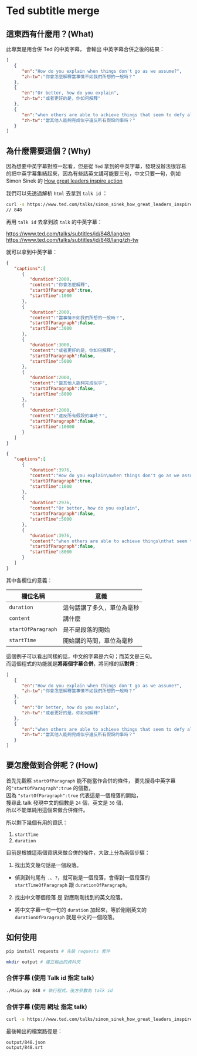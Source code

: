 # Ted subtitle merge

## 這東西有什麼用？(What)

此專案是用合併 Ted 的中英字幕，
會輸出 中英字幕合併之後的結果：


```json
[  
   {  
      "en":"How do you explain when things don't go as we assume?",
      "zh-tw":"你會怎麼解釋當事情不如我們所想的一般時？"
   },
   {  
      "en":"Or better, how do you explain",
      "zh-tw":"或者更好的是，你如何解釋"
   },
   {  
      "en":"when others are able to achieve things that seem to defy all of the assumptions?",
      "zh-tw":"當其他人能夠完成似乎違反所有假設的事時？"
   }
]
```


## 為什麼需要這個？(Why)

因為想要中英字幕對照一起看，但是從 `Ted` 拿到的中英字幕，發現沒辦法很容易的把中英字幕集結起來，因為有些話英文講可能要三句，中文只要一句，例如 Simon Sinek 的 [How great leaders inspire action](https://www.ted.com/talks/simon_sinek_how_great_leaders_inspire_action)

我們可以先透過解析 `html` 去拿到 `talk id` ：

```bash
curl -s https://www.ted.com/talks/simon_sinek_how_great_leaders_inspire_action | grep al:ios:ur  | awk -F '/' '{print $4}'  | awk -F '?' '{print $1}'
// 848
```	

再用 `talk id` 去拿到該 `talk` 的中英字幕：

https://www.ted.com/talks/subtitles/id/848/lang/en    
https://www.ted.com/talks/subtitles/id/848/lang/zh-tw

就可以拿到中英字幕：


```json
{  
   "captions":[  
      {  
         "duration":2000,
         "content":"你會怎麼解釋",
         "startOfParagraph":true,
         "startTime":1000
      },
      {  
         "duration":2000,
         "content":"當事情不如我們所想的一般時？",
         "startOfParagraph":false,
         "startTime":3000
      },
      {  
         "duration":3000,
         "content":"或者更好的是，你如何解釋",
         "startOfParagraph":false,
         "startTime":5000
      },
      {  
         "duration":2000,
         "content":"當其他人能夠完成似乎",
         "startOfParagraph":false,
         "startTime":8000
      },
      {  
         "duration":2000,
         "content":"違反所有假設的事時？",
         "startOfParagraph":false,
         "startTime":10000
      }
   ]
}
```


```json
{  
   "captions":[  
      {  
         "duration":3976,
         "content":"How do you explain\nwhen things don't go as we assume?",
         "startOfParagraph":true,
         "startTime":1000
      },
      {  
         "duration":2976,
         "content":"Or better, how do you explain",
         "startOfParagraph":false,
         "startTime":5000
      },
      {  
         "duration":3976,
         "content":"when others are able to achieve things\nthat seem to defy all of the assumptions?",
         "startOfParagraph":false,
         "startTime":8000
      }
   ]
}
```

其中各欄位的意義：

| 欄位名稱 | 意義 |  
|---|---|
| `duration` | 這句話講了多久，單位為毫秒 |  
| `content` | 講什麼 |  
| `startOfParagraph` | 是不是段落的開始 |  
| `startTime` | 開始講的時間，單位為毫秒 |  

這個例子可以看出同樣的話，中文的字幕是六句；而英文是三句。  
而這個程式的功能就是**將兩個字幕合併**，將同樣的話**對齊**：

```json
[  
   {  
      "en":"How do you explain when things don't go as we assume?",
      "zh-tw":"你會怎麼解釋當事情不如我們所想的一般時？"
   },
   {  
      "en":"Or better, how do you explain",
      "zh-tw":"或者更好的是，你如何解釋"
   },
   {  
      "en":"when others are able to achieve things that seem to defy all of the assumptions?",
      "zh-tw":"當其他人能夠完成似乎違反所有假設的事時？"
   }
]
```

## 要怎麼做到合併呢？(How)

首先先觀察 `startOfParagraph` 能不能當作合併的條件，
要先搜尋中英字幕的`"startOfParagraph":true` 的個數，  
因為 `"startOfParagraph":true` 代表這是一個段落的開始，  
搜尋此 talk 發現中文的個數是 `24` 個，英文是 `30` 個，  
所以不能單純用這個來做合併條件。


所以剩下幾個有用的資訊：

1. `startTime`
2. `duration`

目前是根據這兩個資訊來做合併的條件，大致上分為兩個步驟：


1. 找出英文幾句話是一個段落。 
  - 偵測到句尾有 `.`、`?`，就可能是一個段落，會得到一個段落的 `startTimeOfParagraph` 跟 `durationOfParagraph`。
2. 找出中文哪個段落 是 對應剛剛找到的英文段落。 
  - 將中文字幕一句一句的 `duration` 加起來，等於剛剛英文的 `durationOfParagraph` 就是中文的一個段落。


## 如何使用

```bash
pip install requests # 先裝 requests 套件

mkdir output # 建立輸出的資料夾
```


### 合併字幕 (使用 Talk id 指定 talk)

```bash
./Main.py 848 # 執行程式，後方參數為 talk id
```

### 合併字幕 (使用 網址 指定 talk)

```bash
curl -s https://www.ted.com/talks/simon_sinek_how_great_leaders_inspire_action | grep al:ios:ur  | awk -F '/' '{print $4}'  | awk -F '?' '{print $1}' | xargs ./Main.py
```

最後輸出的檔案路徑是：

`output/848.json`  
`output/848.srt`

